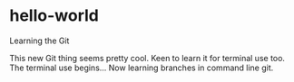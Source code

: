 # hello-world
Learning the Git

This new Git thing seems pretty cool. Keen to learn it for terminal use too.
The terminal use begins...
Now learning branches in command line git.
